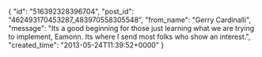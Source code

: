  {
   "id": "516392328396704",
   "post_id": "462493170453287_483970558305548",
   "from_name": "Gerry Cardinalli",
   "message": "Its a good beginning for those just learning what we are trying to implement, Eamonn. Its where I send most folks who show an interest.",
   "created_time": "2013-05-24T11:39:52+0000"
 }
